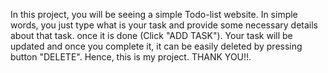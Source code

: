 In this project, you will be seeing a simple Todo-list website. 
In simple words, you just type what is your task and provide some necessary details about that task. once it is done (Click "ADD TASK"). Your task will be updated and once you complete it, it can be easily deleted by pressing button "DELETE".
Hence, this is my project. 
THANK YOU!!.
